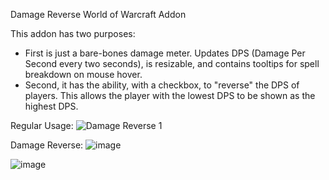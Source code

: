 Damage Reverse World of Warcraft Addon

This addon has two purposes:
  - First is just a bare-bones damage meter. Updates DPS (Damage Per Second every two seconds), is resizable, and contains tooltips for spell breakdown on mouse hover.
  - Second, it has the ability, with a checkbox, to "reverse" the DPS of players.  This allows the player with the lowest DPS to be shown as the highest DPS.

Regular Usage:
![Damage Reverse 1](https://github.com/user-attachments/assets/707f9960-4b31-4090-a495-b835f3fed73a)

Damage Reverse:
![image](https://github.com/user-attachments/assets/e7af4684-cbd5-4379-b84d-95daf4168eed)

![image](https://github.com/user-attachments/assets/19c243e8-77b9-43ac-8af7-00b69c8576d6)


